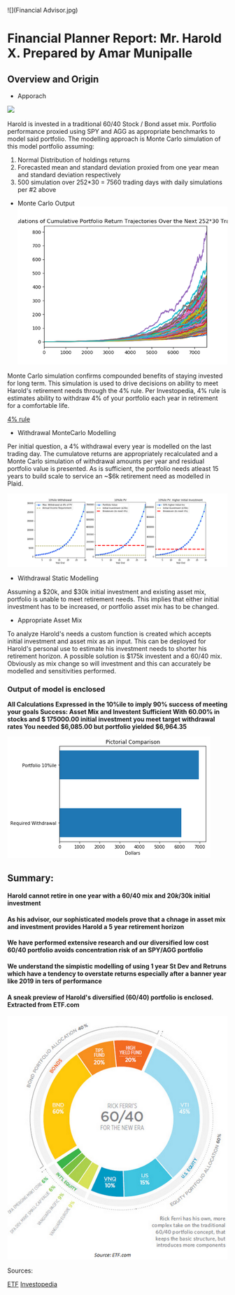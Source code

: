 ![](Financial Advisor.jpg)

# Financial Planner Report: Mr. Harold X. Prepared by Amar Munipalle

## Overview and Origin

* Apporach

![](logo-cropped-11.png)

Harold is invested in a traditional 60/40 Stock / Bond asset mix. Portfolio performance proxied using SPY and AGG as appropriate benchmarks to model said portfolio.
The modelling approach is Monte Carlo simulation of this model portfolio assuming:
1. Normal Distribution of holdings returns
2. Forecasted mean and standard deviation proxied from one year mean and standard deviation respectively
3. 500 simulation over 252*30 = 7560 trading days with daily simulations per #2 above

* Monte Carlo Output
![](MonteCarloSim.png)

Monte Carlo simulation confirms compounded benefits of staying invested for long term. This simulation is used to drive decisions on ability to meet Harold's retirement needs through the 4% rule. Per Investopedia, 4% rule is estimates ability to withdraw 4% of your portfolio each year in retirement for a comfortable life. 

[4% rule](https://www.investopedia.com/terms/f/four-percent-rule.asp#:~:text=Key%20Takeaways,over%20a%2050%2Dyear%20period)

* Withdrawal MonteCarlo Modelling

Per initial question, a 4% withdrawal every year is modelled on the last trading day. The cumulatove returns are appropriately recalculated and a Monte Carlo simulation of withdrawal amounts per year and residual portfolio value is presented. As is sufficient, the portfolio needs atleast 15 years to build scale to service an ~$6k retirement need as modelled in Plaid.

![](WithdrawalOptions.png)


* Withdrawal Static Modelling

Assuming a $20k, and $30k initial investment and existing asset mix, portfolio is unable to meet retirement needs. This implies that either initial investment has to be increased, or portfolio asset mix has to be changed.

* Appropriate Asset Mix

To analyze Harold's needs a custom function is created which accepts initial investment and asset mix as an input. This can be deployed for Harold's personal use to estimate his investment needs to shorter his retirement horizon. A possible solution is $175k investent and a 60/40 mix. Obviously as mix change so will investment and this can accurately be modelled and sensitivities performed.

### Output of model is enclosed

**All Calculations Expressed in the 10%ile to imply 90% success of meeting your goals
Success: Asset Mix and Investent Sufficient
With 60.00% in stocks and $ 175000.00 initial investment you meet target withdrawal rates
You needed $6,085.00 but portfolio yielded $6,964.35**

![](Withdrawal_Output.png)

## Summary:
#### Harold cannot retire in one year with a 60/40 mix and $20k/$30k initial investment
#### As his advisor, our sophisticated models prove that a chnage in asset mix and investment provides Harold a 5 year retirement horizon
#### We have performed extensive research and our diversified low cost 60/40 portfolio avoids concentration risk of an SPY/AGG portfolio
#### We understand the simpistic modelling of using 1 year St Dev and Retruns which have a tendency to overstate returns especially after a banner year like 2019 in ters of performance
#### A sneak preview of Harold's diversified (60/40) portfolio is enclosed. Extracted from ETF.com
![](ferri-60.40.png)



Sources:

[ETF](http://www.etf.com)
[Investopedia](http://www.investopedia.com)
